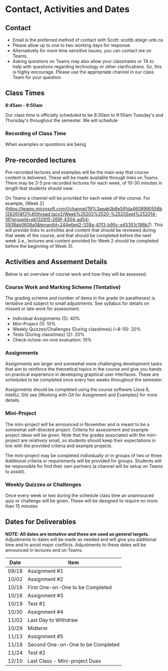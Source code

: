 # Contact, Activities and Dates

## Contact

- Email is the preferred method of contact with Scott: scottb atsign unb.ca
- Please allow up to one to two working days for response.
- Alternatively for more time sensitive issues, you can contact me on Teams.
- Asking questions on Teams may also allow your classmates or TA to help with questions regarding technology or other clarifications. So, this is highly encourage. Please use the appropriate channel in our class Team for your question.

## Class Times

**8:45am - 9:50am**

Our class time is officially scheduled to be 8:30am to 9:50am Tuesday's and Thursday's throughout the semester. We will schedule

### Recording of Class Time

When examples or questions are being

## Pre-recorded lectures

Pre-recorded lectures and examples will be the main way that course content is delivered. These will be made available through links on Teams. There may be 3-5 pre-recorded lectures for each week, of 10-30 minutes in length that students should view.

On Teams a channel will be provided for each week of the course. For example, [Week 2] (https://teams.microsoft.com/l/channel/19%3aeab0b8e591da4608990558b1282614f3%40thread.tacv2/Week%25202%2520-%2520Sept%252014-18?groupId=eb132915-269f-4304-ad54-5938ab0608a5&tenantId=244e6ed2-339a-47f3-b95c-e45351c198b7). This will provide links to activities and content that should be reviewed during that week of the course, and that should be completed before the next week (i.e., lectures and content provided for Week 2 should be completed before the beginning of Week 3).

## Activities and Assement Details

Below is an overview of course work and how they will be assessed.  

### Course Work and Marking Scheme (Tentative)

The grading scheme and number of items in the grade (in paratheses) is tentative and subject to small adjustments. See syllabus for details on missed or late work for assessment.

- Individual Assignments (5): 40%
- Mini-Project (1): 10%
- Weekly Quizzes/Challenges (During classtimes) (~8-10): 20%
- Tests (During classtimes) (2): 20%
- Check-in/one-on-one evaluation: 10%

### Assignments

Assignments are larger and somewhat more challenging development tasks that aim to reinforce the theoretical topics in the course and give you hands on practical experience in developing graphical user interfaces. These are scheduled to be completed once every two weeks throughout the semester.

Assignments should be completed using the course software (Java 8, IntelliJ, Git) see [Working with Git for Assignment and Examples] for more details.

### Mini-Project

The mini-project will be announced in November and is meant to be a somewhat self-directed project. Criteria for assessment and example project ideas will be given. Note that the grades associated with the mini-project are relatively small, so students should keep their expectations in line with the provided criteria and example projects.

The mini-project may be completed individually or in groups of two or three. Additional criteria or requirements will be provided for groups. Students will be responsible for find their own partners (a channel will be setup on Teams to assist). 

### Weekly Quizzes or Challenges

Once every week or two during the schedule class time an unannouced quiz or challenge will be given. These will be designed to require no more than 15 minutes

## Dates for Deliverables

**NOTE: All dates are tentative and these are used as general targets.** Adjustments to dates will be made as needed and will give you additional time and to avoid major conflicts. Adjustments to these dates will be announced in lectures and on Teams.  

| Date | Item  |
|------|-------|
| 09/18| Assignment #1 |
| 10/02| Assignment #2 |
| 10/16| First One-on-One to be Completed|
| 10/16| Assignment #3 |
| 10/19| Test #1 |
| 10/30| Assignment #4 |
| 11/02| Last Day to Withdraw|
| 10/29| Midterm |
| 11/13| Assignment #5 |
| 11/18| Second One-on-One to be Completed|
| 11/24| Test #2 |
| 12/10| Last Class - Mini-project Dues
